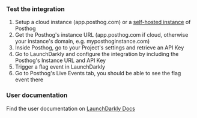 ### Test the integration

1. Setup a cloud instance (app.posthog.com) or a [self-hosted instance](https://posthog.com/docs) of Posthog
2. Get the Posthog's instance URL (app.posthog.com if cloud, otherwise your instance's domain, e.g. myposthoginstance.com)
3. Inside Posthog, go to your Project's settings and retrieve an API Key
4. Go to LaunchDarkly and configure the integration by including the Posthog's Instance URL and API Key
5. Trigger a flag event in LaunchDarkly
6. Go to Posthog's Live Events tab, you should be able to see the flag event there

### User documentation

Find the user documentation on [LaunchDarkly Docs](https://docs.launchdarkly.com/integrations/posthog)
